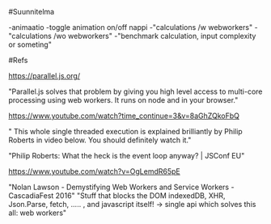 #Suunnitelma

-animaatio
-toggle animation on/off nappi
-"calculations /w webworkers"
-"calculations /wo webworkers"
-"benchmark calculation, input complexity or someting"

#Refs

https://parallel.js.org/

"Parallel.js solves that problem by giving you high level access to multi-core processing using web workers. It runs on node and in your browser."

https://www.youtube.com/watch?time_continue=3&v=8aGhZQkoFbQ

" This whole single threaded execution is explained brilliantly by Philip Roberts in video below. You should definitely watch it." 

"Philip Roberts: What the heck is the event loop anyway? | JSConf EU"

https://www.youtube.com/watch?v=OgLemdR65pE

"Nolan Lawson - Demystifying Web Workers and Service Workers - CascadiaFest 2016"
"Stuff that blocks the DOM indexedDB, XHR, Json.Parse, fetch, ..... , and javascript itself!
-> single api which solves this all: web workers"
